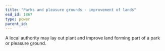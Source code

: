 ```yaml
---
title: "Parks and pleasure grounds - improvement of lands"
esd_id: 1867
type: power
parent_id:  
---
```


A local authority may lay out plant and improve land forming part of a park or pleasure ground.

